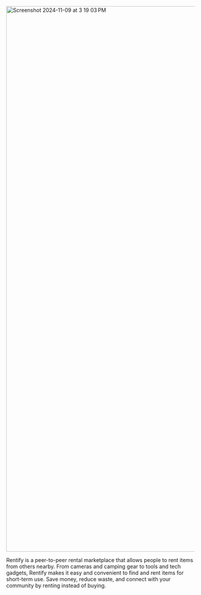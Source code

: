 <img width="1458" alt="Screenshot 2024-11-09 at 3 19 03 PM" src="https://github.com/user-attachments/assets/06b2968c-7624-42a5-a1e6-56d07889663a">

Rentify is a peer-to-peer rental marketplace that allows people to rent items from others nearby. From cameras and camping gear to tools and tech gadgets, Rentify makes it easy and convenient to find and rent items for short-term use. Save money, reduce waste, and connect with your community by renting instead of buying.

